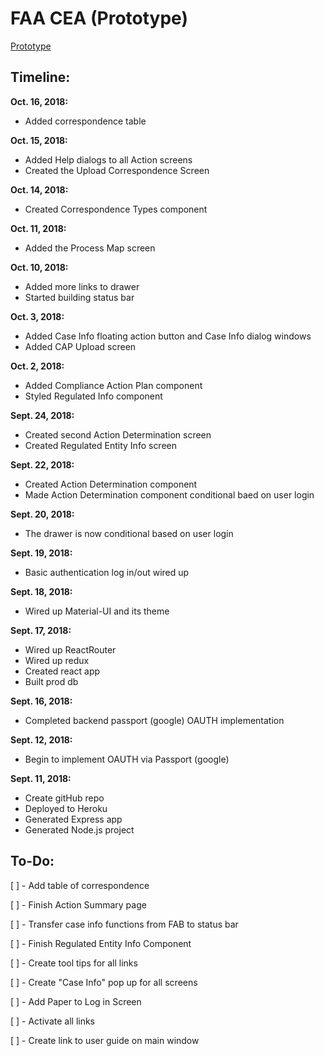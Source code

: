 # FAA CEA (Prototype)


[Prototype](https://faa-cea.herokuapp.com/)



## Timeline:




**Oct. 16, 2018:** 



+ Added correspondence table



**Oct. 15, 2018:**



+ Added Help dialogs to all Action screens
+ Created the Upload Correspondence Screen




**Oct. 14, 2018:** 



+ Created Correspondence Types component




**Oct. 11, 2018:**



+ Added the Process Map screen




**Oct. 10, 2018:**



+ Added more links to drawer
+ Started building status bar




**Oct. 3, 2018:**



+ Added Case Info floating action button and Case Info dialog windows
+ Added CAP Upload screen




**Oct. 2, 2018:**



+ Added Compliance Action Plan component 
+ Styled Regulated Info component 




**Sept. 24, 2018:**



+ Created second Action Determination screen
+ Created Regulated Entity Info screen




**Sept. 22, 2018:**




+ Created Action Determination component
+ Made Action Determination component conditional baed on user login




**Sept. 20, 2018:** 



+ The drawer is now conditional based on user login 




**Sept. 19, 2018:**



+ Basic authentication log in/out wired up





**Sept. 18, 2018:** 



+ Wired up Material-UI and its theme




**Sept. 17, 2018:**



+ Wired up ReactRouter
+ Wired up redux
+ Created react app
+ Built prod db


**Sept. 16, 2018:** 



+ Completed backend passport (google) OAUTH implementation



**Sept. 12, 2018:** 


+ Begin to implement OAUTH via Passport (google)



**Sept. 11, 2018:**



+ Create gitHub repo
+ Deployed to Heroku
+ Generated Express app
+ Generated Node.js project



## To-Do: 


[ ] -  Add table of correspondence 

[ ] -  Finish Action Summary page

[ ]  - Transfer case info functions from FAB to status bar

[ ]  - Finish Regulated Entity Info Component 

[ ]  - Create tool tips for all links

[ ]  - Create "Case Info" pop up for all screens

[ ]  - Add Paper to Log in Screen

[ ]  - Activate all links

[ ] -  Create link to user guide on main window